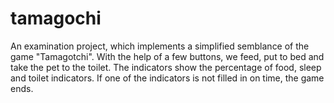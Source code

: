 # tamagochi
An examination project, which implements a simplified semblance of the game "Tamagotchi". With the help of a few buttons, we feed, put to bed and take the pet to the toilet. The indicators show the percentage of food, sleep and toilet indicators. If one of the indicators is not filled in on time, the game ends.
